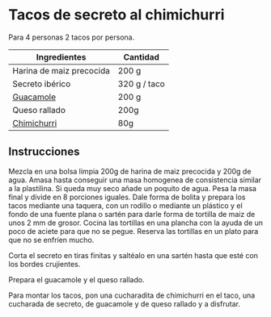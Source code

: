 # Tacos de secreto al chimichurri

Para 4 personas 2 tacos por persona.

|Ingredientes|Cantidad|
|---|---|
|Harina de maiz precocida|200 g|
|Secreto ibérico|320 g / taco|
|[Guacamole](../Guacamole.md)|200 g|
|Queso rallado|200g|
|[Chimichurri](../Chimichurri.md)|80g|

## Instrucciones

Mezcla en una bolsa limpia 200g de harina de maiz precocida y 200g de agua. 
Amasa hasta conseguir una masa homogenea de consistencia similar a la plastilina.
Si queda muy seco añade un poquito de agua.
Pesa la masa final y divide en 8 porciones iguales. 
Dale forma de bolita y prepara los tacos mediante una taquera, con un rodillo o mediante un plástico y el fondo de una fuente plana o sartén para darle forma de tortilla de maiz de unos 2 mm de grosor.
Cocina las tortillas en una plancha con la ayuda de un poco de aciete para que no se pegue.
Reserva las tortillas en un plato para que no se enfríen mucho.

Corta el secreto en tiras finitas y saltéalo en una sartén hasta que esté con los bordes crujientes.

Prepara el guacamole y el queso rallado.

Para montar los tacos, pon una cucharadita de chimichurri en el taco, una cucharada de secreto, de guacamole y de queso rallado y a disfrutar.

